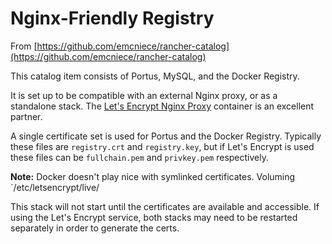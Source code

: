 <h1>Nginx-Friendly Registry</h1>

From [https://github.com/emcniece/rancher-catalog](https://github.com/emcniece/rancher-catalog)

This catalog item consists of Portus, MySQL, and the Docker Registry.

It is set up to be compatible with an external Nginx proxy, or as a standalone stack. The [Let's Encrypt Nginx Proxy](https://github.com/emcniece/rancher-catalog/tree/master/templates/letsencrypt-nginx-proxy/0) container is an excellent partner.

A single certificate set is used for Portus and the Docker Registry. Typically these files are `registry.crt` and `registry.key`, but if Let's Encrypt is used these files can be `fullchain.pem` and `privkey.pem` respectively.

<strong>Note:</strong> Docker doesn't play nice with symlinked certificates. Voluming `/etc/letsencrypt/live/

This stack will not start until the certificates are available and accessible. If using the Let's Encrypt service, both stacks may need to be restarted separately in order to generate the certs.